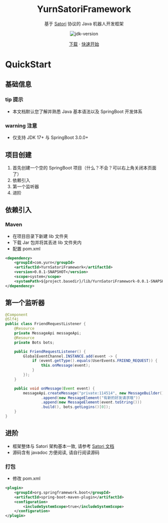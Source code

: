 <div align="center">

# YurnSatoriFramework

基于 [Satori](https://satori.js.org/zh-CN/) 协议的 Java 机器人开发框架

</div>

<p align="center">
    <img src="https://img.shields.io/badge/JDK-17+-brightgreen.svg?style=flat-square" alt="jdk-version">
</p>

<p align="center">
  <a href="https://github.com/Nyayurn/YurnSatoriFramework/releases">下载</a>
  ·
  <a href="https://github.com/Nyayurn/YurnSatoriFramework/#quickstart">快速开始</a>
</p>

# QuickStart

## 基础信息

### tip 提示

- 本文档默认您了解并熟悉 Java 基本语法以及 SpringBoot 开发体系

### warning 注意

- 仅支持 JDK 17+ 与 SpringBoot 3.0.0+

## 项目创建

1. 首先创建一个空的 SpringBoot 项目（什么？不会？可以右上角关闭本页面了）
2. 依赖引入
3. 第一个监听器
4. 进阶

## 依赖引入

### Maven

- 在项目目录下新建 lib 文件夹
- 下载 Jar 包并将其丢进 lib 文件夹内
- 配置 pom.xml

```xml
<dependency>
    <groupId>com.yurn</groupId>
    <artifactId>YurnSatoriFramework</artifactId>
    <version>0.0.1-SNAPSHOT</version>
    <scope>system</scope>
    <systemPath>${project.basedir}/lib/YurnSatoriFramework-0.0.1-SNAPSHOT.jar</systemPath>
</dependency>
```

## 第一个监听器

```java
@Component
@Slf4j
public class FriendRequestListener {
    @Resource
    private MessageApi messageApi;
    @Resource
    private Bots bots;

    public FriendRequestListener() {
        GlobalEventChannel.INSTANCE.add(event -> {
            if (event.getType().equals(UserEvents.FRIEND_REQUEST)) {
                this.onMessage(event);
            }
        });
    }

    public void onMessage(Event event) {
        messageApi.createMessage("private:114514", new MessageBuilder()
                .append(new MessageElement("有新的好友请求哦"))
                .append(new MessageElement(event.toString()))
                .build(), bots.getLogins()[0]);
    }
}
```

## 进阶

- 框架整体与 Satori 架构基本一致, 请参考 [Satori 文档](https://satori.js.org/zh-CN/protocol)
- 源码含有 javadoc 方便阅读, 请自行阅读源码

### 打包

- 修改 pom.xml

```xml
<plugin>
    <groupId>org.springframework.boot</groupId>
    <artifactId>spring-boot-maven-plugin</artifactId>
    <configuration>
        <includeSystemScope>true</includeSystemScope>
    </configuration>
</plugin>
```